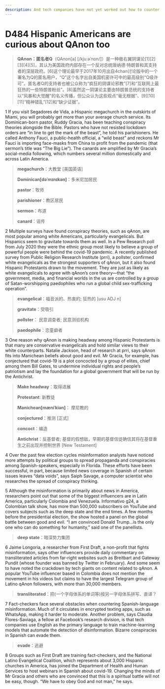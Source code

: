 ```yaml
---
description: And tech companies have not yet worked out how to counter misinformation in Spanish
---
```


# D484 Hispanic Americans are curious about QAnon too
> **QAnon：匿名者Q**（QAnon[a] [/kjuːəˈnɒn/]）是一种极右翼阴谋论[1][2][3][4][5]，其认为美国政府内部存在一个反对总统唐纳德·特朗普和其支持者的深层政府。[6]这个理论最早于2017年10月出自4chan讨论版中的一个署名为Q的匿名用户，“Q”这个名字出自美国机密许可中的最高级别“Q级许可”。匿名者Q的支持者也被公众称为“疯狂的阴谋论邪教”[7]和“互联网上最狂热的一些特朗普粉丝”。[8]虽然这一阴谋论主要由特朗普总统的支持者以“风暴和大觉醒”的名义传播，但公众认为这些观点“毫无根据”、[9][10][11]“精神错乱”[12]和“缺少证据”。
 > 

1 If you visit Segadores de Vida, a Hispanic megachurch in the outskirts of Miami, you will probably get more than your average church service. Its Dominican-born pastor, Ruddy Gracia, has been teaching conspiracy theories alongside the Bible. Pastors who have not resisted lockdown orders are “in line to get the mark of the beast”, he told his parishioners. He called Anthony Fauci, a public-health official, a “wild beast” and reckons Mr Fauci is importing face-masks from China to profit from the pandemic (that sermon’s title was “The Big Lie”). The canards are amplified by Mr Gracia’s social-media following, which numbers several million domestically and across Latin America.

> **megachurch**：大教堂 [美国英语]
>
> **Dominican[dəˈmɪnɪkən]**：多米尼加居民
>
> **pastor**：牧师
>
> **parishioner**：教区居民
>
> **sermon**：布道
>
> **canard**：谣传
>

2 Multiple surveys have found conspiracy theories, such as qAnon, are most popular among white Americans, particularly evangelicals. But Hispanics seem to gravitate towards them as well. In a Pew Research poll from July 2020 they were the ethnic group most likely to believe a group of powerful people were behind the covid-19 pandemic. A recently published survey from Public Religion Research Institute (prri), a pollster, confirmed white evangelicals as the strongest supporters of qAnon, but it also found Hispanic Protestants drawn to the movement. They are just as likely as white evangelicals to agree with qAnon’s core theory—that “the government, media, and financial worlds in the us are controlled by a group of Satan-worshipping paedophiles who run a global child sex-trafficking operation”.

> **evangelical**：福音派的、热衷的; 狂热的 [usu ADJ n]
>
> **gravitate**：受吸引
>
> **pollster**： 民意调查者; 民意测验机构
>
> **paedophile**：恋童癖者
>

3 One reason why qAnon is making headway among Hispanic Protestants is that many are conservative evangelicals and hold similar views to their white counterparts. Natalie Jackson, head of research at prri, says qAnon fits into Manichean beliefs about good and evil. Mr Gracia, for example, has conjectured that covid-19 is a plot concocted by a group of elites, chief among them Bill Gates, to undermine individual rights and people’s patriotism and lay the foundation for a global government that will be run by the Antichrist.

> **Make headway**：取得进展
>
> **Protestant**: 新教徒
>
> **Manichean[mæniˈkiən]**： 摩尼教的
>
> **conjectured**：推测 [正式]
>
> **concoct**：编造
>
> **Antichrist**：反基督者; 基督的假想敌，早期的基督信徒确信其将在基督重生之前出现并控制世界 [New Testament]
>

4 Over the past few election cycles misinformation analysts have noticed more attempts by political groups to spread propaganda and conspiracies among Spanish-speakers, especially in Florida. These efforts have been successful, in part, because limited news coverage in Spanish of certain issues leaves “data voids”, says Saiph Savage, a computer scientist who researches the spread of conspiracy thinking.

5 Although the misinformation is primarily about news in America, researchers point out that some of the biggest influencers are in Latin America, particularly Colombia and Venezuela. Informativo g24, a Colombian talk show, has more than 500,000 subscribers on YouTube and covers subjects such as the deep state and the end times. A few months before the presidential election, the show hosted a panel on the global battle between good and evil. “I am convinced Donald Trump…is the only one who can do something for humanity,” said one of the panellists.

> **deep state**：暗深势力集团
>

6 Jaime Longoria, a researcher from First Draft, a non-profit that fights misinformation, says other influencers provide daily commentary on transliterated articles from far-right websites such as Breitbart and Gateway Pundit (whose founder was banned by Twitter in February). And some seem to have noted the crackdown by tech giants on content related to qAnon. A popular YouTube influencer based in Colombia does not mention the movement in his videos but claims to have the largest Telegram group of Latino qAnon followers, with more than 30,000 members.

> **transliterated**：把(一个字母体系的单词等)按另一字母体系拼写、直译？
>

7 Fact-checkers face several obstacles when countering Spanish-language misinformation. Much of it circulates in encrypted texting apps, such as WhatsApp, making it harder to moderate. Another problem, says Claudia Flores-Saviaga, a fellow at Facebook’s research division, is that tech companies use English as the primary language to train machine-learning models that automate the detection of disinformation. Bizarre conspiracies in Spanish can evade them.

> **evade**：逃避
>

8 Groups such as First Draft are training fact-checkers, and the National Latino Evangelical Coalition, which represents about 3,000 Hispanic churches in America, has joined the Department of Health and Human Services to host webinars in Spanish about covid-19. Changing the minds of Mr Gracia and others who are convinced that this is a spiritual battle will not be easy, though. “We have to obey God and not man,” he says.

